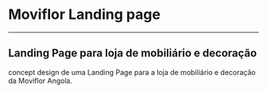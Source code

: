 # Moviflor Landing page
***
## Landing Page para loja de mobiliário e decoração


concept design de uma Landing Page para a loja de mobiliário e decoração da Moviflor Angola.


